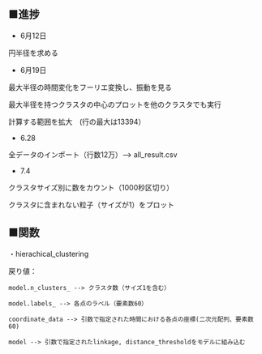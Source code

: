 ## ■進捗

- 6月12日

円半径を求める

- 6月19日

最大半径の時間変化をフーリエ変換し、振動を見る

最大半径を持つクラスタの中心のプロットを他のクラスタでも実行

計算する範囲を拡大　(行の最大は13394）

- 6.28

全データのインポート（行数12万）--> all_result.csv

- 7.4

クラスタサイズ別に数をカウント（1000秒区切り）

クラスタに含まれない粒子（サイズが1）をプロット

## ■関数

・hierachical_clustering

戻り値：

    model.n_clusters_ --> クラスタ数（サイズ1を含む）
    
    model.labels_ --> 各点のラベル（要素数60）
    
    coordinate_data --> 引数で指定された時間における各点の座標(二次元配列、要素数60)
    
    model --> 引数で指定されたlinkage, distance_thresholdをモデルに組み込む

